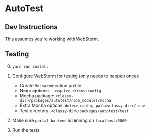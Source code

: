 
# AutoTest


## Dev Instructions

This assumes you're working with WebStorm.
    
## Testing

0) 	`yarn run install`

1) Configure WebStorm for testing (only needs to happen once):
	* Create `Mocha` execution profile
	* Node options: `--require dotenv/config`
	* Mocha package: `<classy-dir>/packages/autotest/node_modules/mocha`
	* Extra Mocha options: `dotenv_config_path=<classy-dir>/.env`
	* Test directory: `<classy-dir>/packages/autotest/test`

2) Make sure `portal-backend` is running on `localhost:5000`

3) Run the tests.